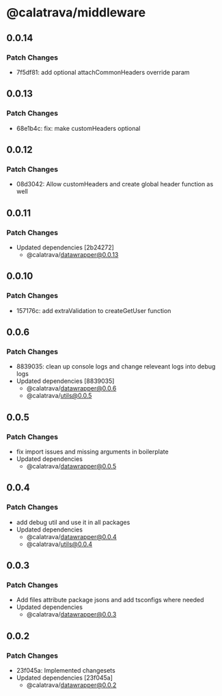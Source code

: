 # @calatrava/middleware

## 0.0.14

### Patch Changes

- 7f5df81: add optional attachCommonHeaders override param

## 0.0.13

### Patch Changes

- 68e1b4c: fix: make customHeaders optional

## 0.0.12

### Patch Changes

- 08d3042: Allow customHeaders and create global header function as well

## 0.0.11

### Patch Changes

- Updated dependencies [2b24272]
  - @calatrava/datawrapper@0.0.13

## 0.0.10

### Patch Changes

- 157176c: add extraValidation to createGetUser function

## 0.0.6

### Patch Changes

- 8839035: clean up console logs and change releveant logs into debug logs
- Updated dependencies [8839035]
  - @calatrava/datawrapper@0.0.6
  - @calatrava/utils@0.0.5

## 0.0.5

### Patch Changes

- fix import issues and missing arguments in boilerplate
- Updated dependencies
  - @calatrava/datawrapper@0.0.5

## 0.0.4

### Patch Changes

- add debug util and use it in all packages
- Updated dependencies
  - @calatrava/datawrapper@0.0.4
  - @calatrava/utils@0.0.4

## 0.0.3

### Patch Changes

- Add files attribute package jsons and add tsconfigs where needed
- Updated dependencies
  - @calatrava/datawrapper@0.0.3

## 0.0.2

### Patch Changes

- 23f045a: Implemented changesets
- Updated dependencies [23f045a]
  - @calatrava/datawrapper@0.0.2
